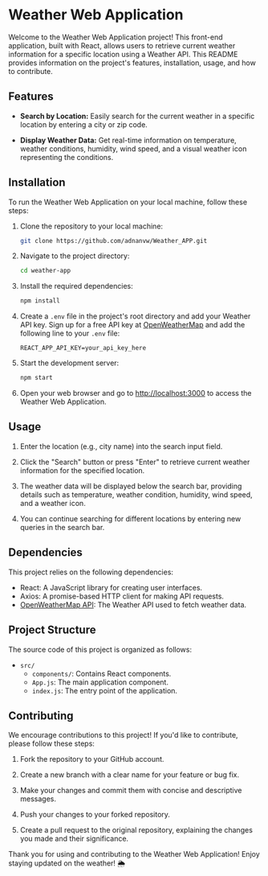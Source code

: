 # Weather Web Application

Welcome to the Weather Web Application project! This front-end application, built with React, allows users to retrieve current weather information for a specific location using a Weather API. This README provides information on the project's features, installation, usage, and how to contribute.

## Features

- **Search by Location:** Easily search for the current weather in a specific location by entering a city or zip code.

- **Display Weather Data:** Get real-time information on temperature, weather conditions, humidity, wind speed, and a visual weather icon representing the conditions.

## Installation

To run the Weather Web Application on your local machine, follow these steps:

1. Clone the repository to your local machine:
   
   ```bash
   git clone https://github.com/adnanvw/Weather_APP.git
   ```

2. Navigate to the project directory:

   ```bash
   cd weather-app
   ```

3. Install the required dependencies:

   ```bash
   npm install
   ```

4. Create a `.env` file in the project's root directory and add your Weather API key. Sign up for a free API key at [OpenWeatherMap](https://openweathermap.org) and add the following line to your `.env` file:

   ```env
   REACT_APP_API_KEY=your_api_key_here
   ```

5. Start the development server:

   ```bash
   npm start
   ```

6. Open your web browser and go to [http://localhost:3000](http://localhost:3000) to access the Weather Web Application.

## Usage

1. Enter the location (e.g., city name) into the search input field.

2. Click the "Search" button or press "Enter" to retrieve current weather information for the specified location.

3. The weather data will be displayed below the search bar, providing details such as temperature, weather condition, humidity, wind speed, and a weather icon.

4. You can continue searching for different locations by entering new queries in the search bar.

## Dependencies

This project relies on the following dependencies:

- React: A JavaScript library for creating user interfaces.
- Axios: A promise-based HTTP client for making API requests.
- [OpenWeatherMap API](https://openweathermap.org/): The Weather API used to fetch weather data.

## Project Structure

The source code of this project is organized as follows:

- `src/`
  - `components/`: Contains React components.
  - `App.js`: The main application component.
  - `index.js`: The entry point of the application.

## Contributing

We encourage contributions to this project! If you'd like to contribute, please follow these steps:

1. Fork the repository to your GitHub account.

2. Create a new branch with a clear name for your feature or bug fix.

3. Make your changes and commit them with concise and descriptive messages.

4. Push your changes to your forked repository.

5. Create a pull request to the original repository, explaining the changes you made and their significance.

Thank you for using and contributing to the Weather Web Application! Enjoy staying updated on the weather! 🌦️